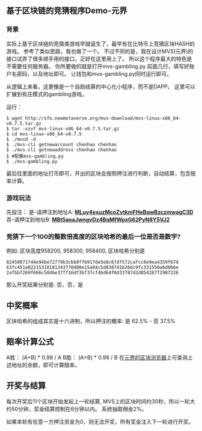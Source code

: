 
基于区块链的竞猜程序Demo-元界
----------------

### 背景
实际上基于区块链的竞猜类游戏早就诞生了，最早有在比特币上竞猜区块HASH的游戏。
参考了类似思路，我也做了一个。
不过不同的是，我在设计MVS(元界)的接口试弄了很多顺手用的接口，正好在这里用上了。
所以这个程序最大的特色是不需要任何服务器。
你所要做的就是打开mvs-gambling.py 前面几行，填写好账户名密码，以及地址即可。
让钱包和mvs-gambling.py同时运行即可。

从逻辑上来看，这更像是一个自助结算的中心化小程序，而不是DAPP。
这里可以扩展到有庄模式的gambling游戏。

运行：
```
$ wget http://sfo.newmetaverse.org/mvs-download/mvs-linux-x86_64-v0.7.5.tar.gz
$ tar -xzvf mvs-linux-x86_64-v0.7.5.tar.gz
$ cd mvs-linux-x86_64-v0.7.5
$ ./mvsd -d
$ ./mvs-cli getnewaccount chenhao chenhao
$ ./mvs-cli getnewaddress chenhao chenhao
$ #配置mvs-gambling.py
$ ./mvs-gambling.py
```
最后往里面的地址打币即可，开出的区块会按照押注进行判断，自动结算，包含赔率计算。

### 游戏玩法

先投注：
是-请押注到地址A: [**MLuy4exuzMcoZvtkmFHeBqwBzczmwagC3D**](http://mymvs.info/address/MLuy4exuzMcoZvtkmFHeBqwBzczmwagC3D)
否-请押注到地址B: [**MBt5aoaJwngvDz4BqMfWpxG62PyN8Y5VJ2**](http://mymvs.info/address/MBt5aoaJwngvDz4BqMfWpxG62PyN8Y5VJ2)

<!-- more -->

### 竞猜下一个100的整数倍高度的区块哈希的最后一位是否是数字?

例如:
区块高度958200, 958300, 958400, 区块哈希分别是
```
82450071f44e94be72779b3cbb8ff6917de5e8c67df572cafcc8e9ea4359f67d
63fc451a02215318181343770d80e15a04c5d838741b20dc9fc331550a6d066e
2afbb7269f666c50d6e37ff16df3bf37cf4bd64f0d33787d2d854287f2987226
```
那么开奖结果分别是: 否，否，是

## 中奖概率
区块哈希的组成其实是十六进制，所以押注的概率:
是 62.5% - 否 37.5%

## 赔率计算公式
A胜：  (A+B) * 0.98 / A
B胜：  (A+B) * 0.98 / B
在[元界的区块浏览器](http://mymvs.info)上可查询上述地址的余额，即可计算赔率。

## 开奖与结算
每次开奖后11个区块开始发起上一轮结算, MVS上的区块时间约30秒，所以一轮大约50分钟，奖金结算控制在6分钟以内。
系统抽取佣金2%。

如果本轮有任意一方押注资金为0，则无法开奖，所有奖金注入下一轮进行开奖。

